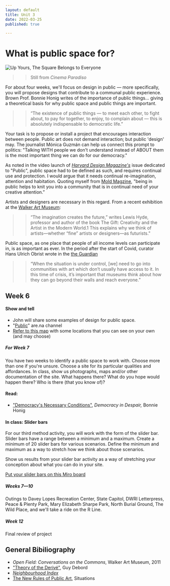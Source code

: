 ```yaml
---
layout: default
title: Unit 3
date: 2022-03-25
published: true

---
```


# What is public space for?


![Up Yours, The Square Belongs to Everyone](/img/paradiso.png)
>>Still from *Cinema Paradiso*

For about four weeks, we'll focus on design in public — more specifically, you will propose designs that contribute to a communal public experience. Brown Prof. Bonnie Honig writes of the importance of public things... giving a theoretical basis for why public space and public things are important.  

>>“The existence of public things — to meet each
other, to fight about, to pay for together, to enjoy, to
complain about — this is absolutely indispensable
to democratic life.” 

Your task is to propose or install a project that encourages interaction between people. Public art does not demand interaction; but public 'design' may. The journalist Mónica Guzmán can help us connect this prompt to politics: "Talking WITH people we don't understand instead of ABOUT them is the most important thing we can do for our democracy."

As noted in the video launch of *[Harvard Design Magazine's](https://www.youtube.com/watch?v=kNRbL0PV4A0&ab_channel=HarvardGSD)* issue dedicated to "Public", public space had to be defined as such, and requires continual use and protection. I would argue that it needs continual re-imagination, attention and habitation. Quoting myself from [Mold Magzine](https://thisismold.com/visual/graphic-design-and-local-food-ecologies), "being in public helps to knit you into a community that is in continual need of your creative attention.”

Artists and designers are necessary in this regard. From a recent exhibition at the [Walker Art Museum](http://walkerart.org/magazine/marina-gorbis-the-more-equitable-future-begins-in-the-imagination): 

>>“The imagination creates the future,” writes Lewis Hyde, professor and author of the book The Gift: Creativity and the Artist in the Modern World.1 This explains why we think of artists—whether “fine” artists or designers—as futurists."

<!--
Hannah Arendt, quoted in an article by Masha Gessen in a 2020 New Yorker article: Isolation is the inability to act together with others, which, according to Arendt, is the source of a person’s political power. Isolation renders people impotent. Loneliness, Arendt posits, is the defining condition of totalitarianism and the common ground of all terror.
-->

Public space, as one place that people of all income levels can participate in, is as important as ever. In the period after the start of Covid, curator Hans Ulrich Obrist wrote in the [the Guardian](https://www.theguardian.com/artanddesign/2020/mar/30/hans-ulrich-obrist-uk-public-art-project)

>>“When the situation is under control, [we] need to go into communities with art which don’t usually have access to it. In this time of crisis, it’s important that museums think about how they can go beyond their walls and reach everyone.” 



## Week 6

#### Show and tell

- John will share some examples of design for public space. 
- "[Public](https://www.are.na/john-caserta/public-a8sf7pnhaei)" are.na channel
- [Refer to this map](https://goo.gl/maps/FaLqaMbdRufXkenm7) with some locations that you can see on your own (and may choose) 

##### For Week 7

You have two weeks to identify a public space to work with. Choose more than one if you're unsure. Choose a site for its particular qualities and affordances. In class, show us photographs, maps and/or other documentation of the site. What happens there? What do you hope would happen there? Who is there (that you know of)?



#### Read:

* ["Democracy's Necessary Conditions"](https://drive.google.com/file/d/1XNDPuWnX0RnONvWC5lH2LNg4h6cagr1D/view?usp=sharing), *Democracy in Despair,* Bonnie Honig


#### In class: Slider bars

For our third method activity, you will work with the form of the slider bar. Slider bars have a range between a minimum and a maximum. Create a minimum of 20 slider bars for various scenarios. Define the minimum and maximum as a way to stretch how we think about those scenarios. 

Show us results from your slider bar activity as a way of stretching your conception about what you can do in your site. 

[Put your slider bars on this Miro board](https://miro.com/app/board/uXjVOCtRucU=/?invite_link_id=944439351970)



##### Weeks 7—10

Outings to Davey Lopes Recreation Center, State Capitol, DWRI Letterpress, Peace & Plenty Park, Mary Elizabeth Sharpe Park, North Burial Ground, The Wild Place, and we'll take a ride on the R Line.

##### Week 12

Final review of project


## General Bibiliography

* *Open Field: Conversations on the Commons*, Walker Art Museum, 2011
* ["Theory of the Derivé"](http://www.bopsecrets.org/SI/2.derive.htm), Guy Debord
* *[Neighbourhood Index](https://neighbourhoodindex.org/)*
* [The New Rules of Public Art](https://arena-attachments.s3.amazonaws.com/15685110/8faaf322aab6af4f8650fda466ffe98a.pdf?1647893562), Situations